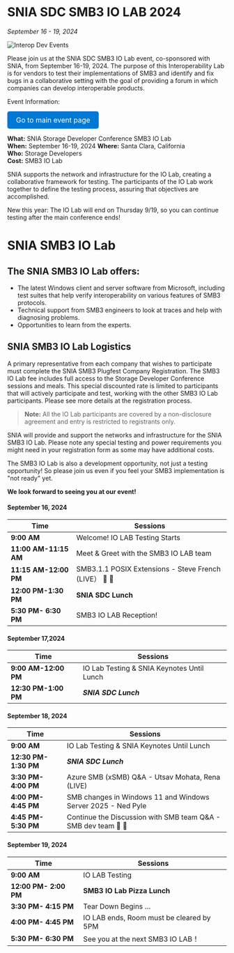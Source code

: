 # SNIA SDC SMB3 IO LAB 2024

*September 16 - 19, 2024*

![Interop Dev Events](https://interopevents.com/images/events/generic/santaclara/headers/5769188-karina-carvalho-100449-unsplash.jpg?width=1920&quot)

Please join us at the SNIA SDC SMB3 IO Lab event, co-sponsored with SNIA, from September 16-19, 2024. The purpose of this Interoperability Lab is for vendors to test their implementations of SMB3 and identify and fix bugs in a collaborative setting with the goal of providing a forum in which companies can develop interoperable products.

Event Information:

<a href="#" style="display: inline-block; padding: 10px 20px; font-size: 16px; color: white; background-color: #0078D4; text-decoration: none; border-radius: 5px;">Go to main event page</a>

**What:** SNIA Storage Developer Conference SMB3 IO Lab  
**When:** September 16-19, 2024 
**Where:** Santa Clara, California  
**Who:** Storage Developers  
**Cost:** SMB3 IO Lab  

SNIA supports the network and infrastructure for the IO Lab, creating a collaborative framework for testing. The participants of the IO Lab work together to define the testing process, assuring that objectives are accomplished.

New this year: The IO Lab will end on Thursday 9/19, so you can continue testing after the main conference ends!

# SNIA SMB3 IO Lab

## The SNIA SMB3 IO Lab offers:

- The latest Windows client and server software from Microsoft, including test suites that help verify interoperability on various features of SMB3 protocols.
- Technical support from SMB3 engineers to look at traces and help with diagnosing problems.
- Opportunities to learn from the experts.

## SNIA SMB3 IO Lab Logistics

A primary representative from each company that wishes to participate must complete the SNIA SMB3 Plugfest Company Registration. The SMB3 IO Lab fee includes full access to the Storage Developer Conference sessions and meals. This special discounted rate is limited to participants that will actively participate and test, working with the other SMB3 IO Lab participants. Please see more details at the registration process.

> **Note:** All the IO Lab participants are covered by a non-disclosure agreement and entry is restricted to registrants only.

SNIA will provide and support the networks and infrastructure for the SNIA SMB3 IO Lab. Please note any special testing and power requirements you might need in your registration form as some may have additional costs.

The SMB3 IO Lab is also a development opportunity, not just a testing opportunity! So please join us even if you feel your SMB3 implementation is "not ready" yet.

**We look forward to seeing you at our event!**

#### September 16, 2024

| Time            | Sessions |
|----------------|----------|
| **9:00 AM**  | Welcome! IO LAB Testing Starts |
| **11:00 AM-11:15 AM**  | Meet & Greet with the SMB3 IO LAB team |
| **11:15 AM-12:00 PM** | SMB3.1.1 POSIX Extensions - Steve French (LIVE） 📄 🎥                 |
| **12:00 PM-1:30 PM** | **SNIA SDC Lunch** |
| **5:30 PM- 6:30 PM** | SMB3 IO LAB Reception! |


#### September 17,2024

| Time            | Sessions |
|----------------|----------|
| **9:00 AM-12:00 PM**  | IO Lab Testing & SNIA Keynotes Until Lunch                          |
| **12:30 PM-1:00 PM**  | ***SNIA SDC Lunch***  |


#### September 18, 2024

| Time            | Sessions |
|----------------|----------|
| **9:00 AM**  | IO Lab Testing & SNIA Keynotes Until Lunch |
| **12:30 PM-1:30 PM**  | ***SNIA SDC Lunch***  |
| **3:30 PM- 4:00 PM**  | Azure SMB (xSMB) Q&A - Utsav Mohata, Rena (LIVE)   |
| **4:00 PM- 4:45 PM**  | SMB changes in Windows 11 and Windows Server 2025 - Ned Pyle  |
| **4:45 PM- 5:30 PM**  | Continue the Discussion with SMB team Q&A - SMB dev team  📄 🎥       |


#### September 19, 2024

| Time            | Sessions |
|----------------|----------|
| **9:00 AM**  | IO LAB Testing |
| **12:00 PM- 2:00 PM**  | **SMB3 IO Lab Pizza Lunch**  |
| **3:30 PM- 4:15 PM**  | Tear Down Begins … |
| **4:00 PM- 4:45 PM**  | IO LAB ends, Room must be cleared by 5PM                            |
| **5:30 PM- 6:30 PM**  | See you at the next SMB3 IO LAB！ |
